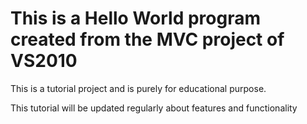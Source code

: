 # This is a Hello World program created from the MVC project of VS2010

This is a tutorial project and is purely for educational purpose.

This tutorial will be updated regularly about features and functionality
